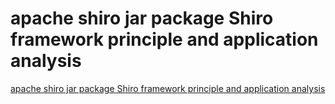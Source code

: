 # apache shiro jar package Shiro framework principle and application analysis
[apache shiro jar package Shiro framework principle and application analysis](https://aiwithcloud.com/2022/09/15/apache_shiro_jar_package_shiro_framework_principle_and_application_analysis/)